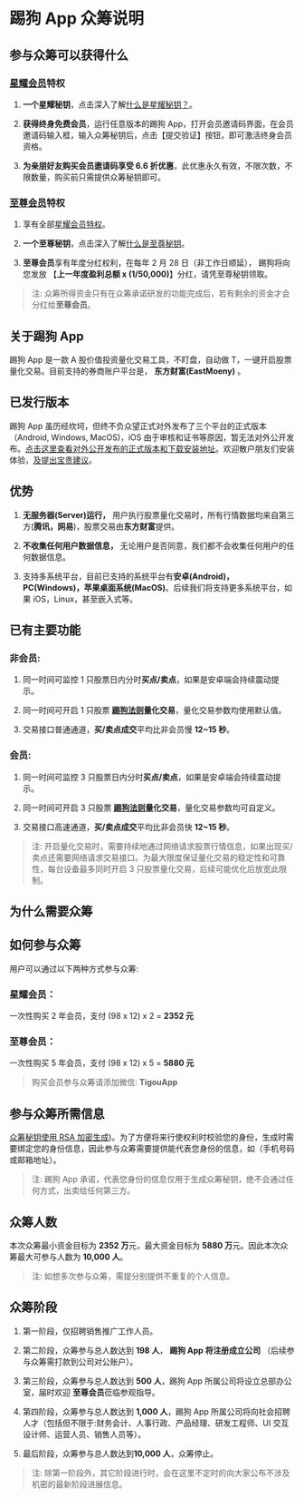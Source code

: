 # 踢狗 App 众筹说明

## 参与众筹可以获得什么

### [星耀会员](#星耀会员)特权

1. **一个星耀秘钥**，点击深入了解[什么是星耀秘钥？](./qa/%E4%BB%80%E4%B9%88%E6%98%AF%E6%98%9F%E8%80%80%E7%A7%98%E9%92%A5%E5%92%8C%E8%87%B3%E5%B0%8A%E7%A7%98%E9%92%A5%EF%BC%9F.md)。

1. **获得终身免费会员**，运行任意版本的踢狗 App，打开会员邀请码界面，在会员邀请码输入框，输入众筹秘钥后，点击【提交验证】按钮，即可激活终身会员资格。

1. **为亲朋好友购买会员邀请码享受 6.6 折优惠**，此优惠永久有效，不限次数，不限数量，购买前只需提供众筹秘钥即可。

### [至尊会员](#至尊会员)特权

1. 享有全部[星耀会员特权](#星耀会员特权)。

1. **一个至尊秘钥**，点击深入了解[什么是至尊秘钥](./qa/%E4%BB%80%E4%B9%88%E6%98%AF%E6%98%9F%E8%80%80%E7%A7%98%E9%92%A5%E5%92%8C%E8%87%B3%E5%B0%8A%E7%A7%98%E9%92%A5%EF%BC%9F.md)。

1. **至尊会员**享有年度分红权利，在每年 2 月 28 日（非工作日顺延）， 踢狗将向您发放 【**上一年度盈利总额 x (1/50,000)**】分红，请凭至尊秘钥领取。

> 注: 众筹所得资金只有在众筹承诺研发的功能完成后，若有剩余的资金才会分红给**至尊会员**。

## 关于踢狗 App

踢狗 App 是一款 A 股价值投资量化交易工具，不盯盘，自动做 T，一键开启股票量化交易。目前支持的券商账户平台是， **东方财富(EastMoeny)** 。

## 已发行版本

踢狗 App 虽历经坎坷，但终不负众望正式对外发布了三个平台的正式版本（Android, Windows, MacOS)，iOS 由于审核和证书等原因，暂无法对外公开发布。[点击这里查看对外公开发布的正式版本和下载安装地址](https://gitee.com/TiGou/tigou_rule/releases)。欢迎散户朋友们安装体验，[及提出宝贵建议](https://gitee.com/TiGou/tigou_rule/issues)。

## 优势

1. **无服务器(Server)运行，** 用户执行股票量化交易时，所有行情数据均来自第三方(**腾讯，网易**)，股票交易由**东方财富**提供。

1. **不收集任何用户数据信息，** 无论用户是否同意，我们都不会收集任何用户的任何数据信息。

1. 支持多系统平台，目前已支持的系统平台有**安卓(Android)，PC(Windows)，苹果桌面系统(MacOS)**。后续我们将支持更多系统平台，如果 iOS，Linux，甚至嵌入式等。

## 已有主要功能

### 非会员:

1. 同一时间可监控 1 只股票日内分时**买点/卖点**，如果是安卓端会持续震动提示。

1. 同一时间可开启 1 只股票 **[踢狗法则](./README.md)量化交易**，量化交易参数均使用默认值。

1. 交易接口普通通道，**买/卖点成交**平均比非会员慢 **12~15 秒**。

### 会员:

1. 同一时间可监控 3 只股票日内分时**买点/卖点**，如果是安卓端会持续震动提示。

1. 同一时间可开启 3 只股票 **[踢狗法则](./README.md)量化交易**，量化交易参数均可自定义。

1. 交易接口高速通道，**买/卖点成交**平均比非会员快 **12~15 秒**。

> 注: 开启量化交易时，需要持续地通过网络请求股票行情信息，如果出现买/卖点还需要网络请求交易接口。为最大限度保证量化交易的稳定性和可靠性，每台设备最多同时开启 3 只股票量化交易，后续可能优化后放宽此限制。

## 为什么需要众筹

## 如何参与众筹

用户可以通过以下两种方式参与众筹:

### 星耀会员：

一次性购买 2 年会员，支付 (98 x 12) x 2 = **2352 元**

### 至尊会员：

一次性购买 5 年会员，支付 (98 x 12) x 5 = **5880 元**

> 购买会员参与众筹请添加微信: **TigouApp**

## 参与众筹所需信息

[众筹秘钥使用 RSA 加密生成](./qa/%E4%BB%80%E4%B9%88%E6%98%AF%E6%98%9F%E8%80%80%E7%A7%98%E9%92%A5%E5%92%8C%E8%87%B3%E5%B0%8A%E7%A7%98%E9%92%A5%EF%BC%9F.md))。为了方便将来行使权利时校验您的身份，生成时需要绑定您的身份信息，因此参与众筹需要提供能代表您身份的信息，如（手机号码或邮箱地址）。

> 注: 踢狗 App 承诺，代表您身份的信息仅用于生成众筹秘钥，绝不会通过任何方式，出卖给任何第三方。

## 众筹人数

本次众筹最小资金目标为 **2352 万**元，最大资金目标为 **5880 万**元。因此本次众筹最大可参与人数为 **10,000 人**。

> 注: 如想多次参与众筹，需提分别提供不重复的个人信息。

## 众筹阶段

1. 第一阶段，仅招聘销售推广工作人员。

1. 第二阶段，众筹参与总人数达到 **198 人**， **踢狗 App 将注册成立公司** （后续参与众筹需打款到公司对公账户）。

1. 第三阶段，众筹参与总人数达到 **500 人**，踢狗 App 所属公司将设立总部办公室，届时欢迎 **至尊会员**莅临参观指导。

1. 第四阶段，众筹参与总人数达到 **1,000 人**，踢狗 App 所属公司将向社会招聘人才（包括但不限于:财务会计、人事行政、产品经理、研发工程师、UI 交互设计师、运营人员、销售人员等）。

1. 最后阶段，众筹参与总人数达到**10,000 人**，众筹停止。

> 注: 除第一阶段外，其它阶段进行时，会在这里不定时的向大家公布不涉及机密的最新阶段进展信息。
